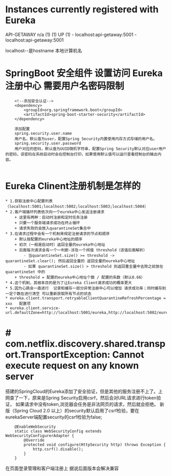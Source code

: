 # Instances currently registered with Eureka 
API-GETAWAY	n/a (1)	(1)	UP (1) - localhost:api-getaway:5001 - localhost:api-getaway:5001

localhost--是hostname  本地计算机名


# SpringBoot 安全组件  设置访问 Eureka注册中心 需要用户名密码限制
```
    <!--添加安全认证-->
    <dependency>
        <groupId>org.springframework.boot</groupId>
        <artifactId>spring-boot-starter-security</artifactId>
    </dependency>
    
    添加配置
    spring.security.user.name
    用户名，默认值为user，配置Spring Security内置使用内存方式存储的用户名。
    spring.security.user.password
    用户对应的密码，默认值为UUID随机字符串，配置Spring Security默认对应user用户的密码，该密码在系统启动时会在控制台打印，如果使用默认值可以运行查看控制台的输出内容。
    
```


# Eureka Clinent注册机制是怎样的
    * 1.获取注册中心配置列表（localhost:5001;localhost:5002;localhost:5003;localhost:5004）
    * 2.客户端循环列表依次向一个eureka中心发送注册请求
        + 这里有两种：启动时注册和定时任务注册
        + 只要一个服务端请求成功在终止循环
        + 请求失败的会放入quarantineSet集合中
    * 3.在请求过程中会有一个机制来规定注册请求的节点和顺序
        + 默认按配置的eureka中心地址的顺序
        + 初次（一般是启动时）返回全量的eureka中心地址
        + 后面每次请求会有一个一判断-涉及一个阀值 threshold（该值后面解析）
            - 当quarantineSet.size() >= threshold -> quarantineSet.clear(); 然后返回全量的 返回全量的eureka中心地址
            - 如果 quarantineSet.size() > threshold 则返回重全量中去除之前放在quarantineSet 中的
        + threshold = 配置的eureka中心地址个数 / 配置的系数（默认0.66）
    * 4.这个机制，其根本目的是为了让Eureka Client请求成功的概率更大
    * 5.因为心跳会一直进行  记录和缓存一部分异常注册中心可以增加 请求成功率；同时缓存到一定个数在进行清空 可以重新获取所有节点的状态
    * eureka.client.transport.retryableClientQuarantineRefreshPercentage = xxx   配置项
    * eureka.client.service-url.defaultZone=http://localhost:5001/eureka,http://localhost:5002/eureka,http://localhost:5003/eureka,http://localhost:5004/eureka
    
    
# # com.netflix.discovery.shared.transport.TransportException: Cannot execute request on any known server
搭建的SpringCloud的Eureka添加了安全验证，但是其他的服务注册不上了。上网查了一下，原来是Spring Security启用csrf，然后会对URL请求进行token验证，
如果请求中没有token,浏览器会任务是非法网页的请求，然后就会拒绝。
新版（Spring Cloud 2.0 以上）的security默认启用了csrf检验，要在eurekaServer端配置security的csrf检验为false;
```$xslt
    @EnableWebSecurity
    static class WebSecurityConfig extends WebSecurityConfigurerAdapter {
        @Override
        protected void configure(HttpSecurity http) throws Exception {
            http.csrf().disable();
        }
    }
```
在页面登录管理和客户端注册上 据说后面版本会解决兼容





